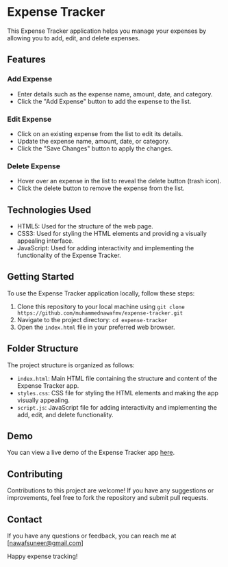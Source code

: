 
# Expense Tracker 

This Expense Tracker application helps you manage your expenses by allowing you to add, edit, and delete expenses.

## Features

### Add Expense
- Enter details such as the expense name, amount, date, and category.
- Click the "Add Expense" button to add the expense to the list.

### Edit Expense
- Click on an existing expense from the list to edit its details.
- Update the expense name, amount, date, or category.
- Click the "Save Changes" button to apply the changes.

### Delete Expense
- Hover over an expense in the list to reveal the delete button (trash icon).
- Click the delete button to remove the expense from the list.

## Technologies Used

- HTML5: Used for the structure of the web page.
- CSS3: Used for styling the HTML elements and providing a visually appealing interface.
- JavaScript: Used for adding interactivity and implementing the functionality of the Expense Tracker.

## Getting Started

To use the Expense Tracker application locally, follow these steps:

1. Clone this repository to your local machine using `git clone https://github.com/muhammednawafmv/expense-tracker.git`
2. Navigate to the project directory: `cd expense-tracker`
3. Open the `index.html` file in your preferred web browser.

## Folder Structure

The project structure is organized as follows:

- `index.html`: Main HTML file containing the structure and content of the Expense Tracker app.
- `styles.css`: CSS file for styling the HTML elements and making the app visually appealing.
- `script.js`: JavaScript file for adding interactivity and implementing the add, edit, and delete functionality.

## Demo

You can view a live demo of the Expense Tracker app [here](https://muhammednawaf.github.io/codealpha_tasks2/).

## Contributing

Contributions to this project are welcome! If you have any suggestions or improvements, feel free to fork the repository and submit pull requests.

## Contact

If you have any questions or feedback, you can reach me at [nawafsuneer@gmail.com]

Happy expense tracking!
